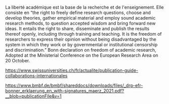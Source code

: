 
La liberté académique est la base de la recherche et de l'enseignement. Elle consiste en “the right to freely define research questions, choose and develop theories, gather empirical material and employ sound academic research methods, to question accepted wisdom and bring forward new ideas. It entails the right to share, disseminate and publish the results thereof openly, including through training and teaching. It is the freedom of researchers to express their opinion without being disadvantaged by the system in which they work or by governmental or institutional censorship and discrimination.” Bonn declaration on freedom of academic research, Adopted at the Ministerial Conference on the European Research Area on 20 October.

https://www.swissuniversities.ch/fr/actualite/publication-guide-collaborations-internationales

https://www.bmbf.de/bmbf/shareddocs/downloads/files/_drp-efr-bonner_erklaerung_en_with-signatures_maerz_2021.pdf?__blob=publicationFile&v=1


